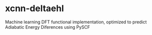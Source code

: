# xcnn-deltaehl
Machine learning DFT functional implementation, optimized to predict Adiabatic Energy Diferences using PySCF
